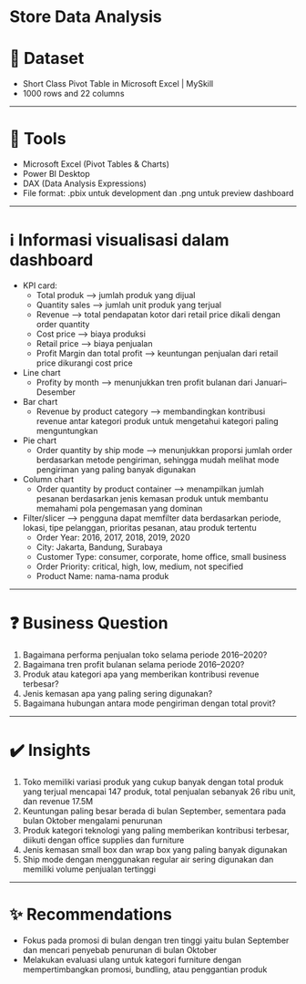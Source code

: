# Store Data Analysis

# 📂 Dataset
- Short Class Pivot Table in Microsoft Excel | MySkill
- 1000 rows and 22 columns
---
# 🧰 Tools
- Microsoft Excel (Pivot Tables & Charts)
- Power BI Desktop
- DAX (Data Analysis Expressions)
- File format: .pbix untuk development dan .png untuk preview dashboard
---
# ℹ️ Informasi visualisasi dalam dashboard
- KPI card:
  - Total produk --> jumlah produk yang dijual
  - Quantity sales --> jumlah unit produk yang terjual
  - Revenue --> total pendapatan kotor dari retail price dikali dengan order quantity
  - Cost price --> biaya produksi
  - Retail price --> biaya penjualan
  - Profit Margin dan total profit --> keuntungan penjualan dari retail price dikurangi cost price
- Line chart
  - Profity by month --> menunjukkan tren profit bulanan dari Januari–Desember
- Bar chart
  - Revenue by product category --> membandingkan kontribusi revenue antar kategori produk untuk mengetahui kategori paling menguntungkan
- Pie chart
  - Order quantity by ship mode --> menunjukkan proporsi jumlah order berdasarkan metode pengiriman, sehingga mudah melihat mode pengiriman yang paling banyak digunakan
- Column chart
  - Order quantity by product container --> menampilkan jumlah pesanan berdasarkan jenis kemasan produk untuk membantu memahami pola pengemasan yang dominan
- Filter/slicer --> pengguna dapat memfilter data berdasarkan periode, lokasi, tipe pelanggan, prioritas pesanan, atau produk tertentu
  - Order Year: 2016, 2017, 2018, 2019, 2020
  - City: Jakarta, Bandung, Surabaya
  - Customer Type: consumer, corporate, home office, small business
  - Order Priority: critical, high, low, medium, not specified
  - Product Name: nama-nama produk 
---
# ❓ Business Question
1. Bagaimana performa penjualan toko selama periode 2016–2020?
2. Bagaimana tren profit bulanan selama periode 2016–2020?
3. Produk atau kategori apa yang memberikan kontribusi revenue terbesar?
4. Jenis kemasan apa yang paling sering digunakan?
5. Bagaimana hubungan antara mode pengiriman dengan total provit?
---
# ✔️ Insights
1. Toko memiliki variasi produk yang cukup banyak dengan total produk yang terjual mencapai 147 produk, total penjualan sebanyak 26 ribu unit, dan revenue 17.5M
2. Keuntungan paling besar berada di bulan September, sementara pada bulan Oktober mengalami penurunan
3. Produk kategori teknologi yang paling memberikan kontribusi terbesar, diikuti dengan office supplies dan furniture
4. Jenis kemasan small box dan wrap box yang paling banyak digunakan
5. Ship mode dengan menggunakan regular air sering digunakan dan memiliki volume penjualan tertinggi
---
# ✨ Recommendations
- Fokus pada promosi di bulan dengan tren tinggi yaitu bulan September dan mencari penyebab penurunan di bulan Oktober
- Melakukan evaluasi ulang untuk kategori furniture dengan mempertimbangkan promosi, bundling, atau penggantian produk
